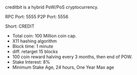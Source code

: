creditbit is a hybrid PoW/PoS cryptocurrency.


RPC Port: 5555
P2P Port: 5556

Short: CREDIT

- Total coin: 100 Million coin cap.
- X11 hashing algorithm
- Block time: 1 minute
- diff. retarget 15 blocks
- 100 coin reward halving every 3 months, then end of POW.
- Stake Interest: 8%
- Minimum Stake Age, 24 hours, One Year Max age
